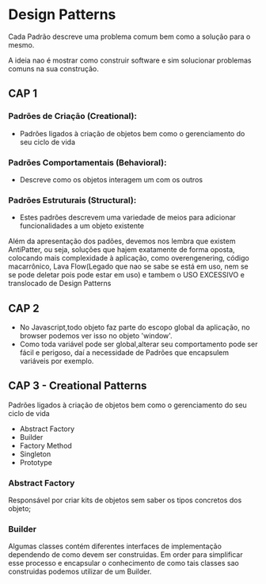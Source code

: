 # Design Patterns

Cada Padrão descreve uma problema comum bem como a solução para o mesmo.

A ideia nao é mostrar como construir software e sim solucionar problemas comuns na sua construção.

## CAP 1

### Padrões de Criação (Creational):

- Padrões ligados à criação de objetos bem como o gerenciamento do seu ciclo de vida

### Padrões Comportamentais (Behavioral):

- Descreve como os objetos interagem um com os outros

### Padrões Estruturais (Structural):

- Estes padrões descrevem uma variedade de meios para adicionar funcionalidades a um objeto existente

Além da apresentação dos padões, devemos nos lembra que existem AntiPatter, ou seja, soluções que hajem exatamente de forma oposta, colocando mais complexidade à aplicação, como overengenering, código macarrônico, Lava Flow(Legado que nao se sabe se está em uso, nem se se pode deletar pois pode estar em uso) e tambem o USO EXCESSIVO e translocado de Design Patterns

## CAP 2

- No Javascript,todo objeto faz parte do escopo global da aplicação, no browser podemos ver isso no objeto 'window'.
- Como toda variável pode ser global,alterar seu comportamento pode ser fácil e perigoso, daí a necessidade de Padrões que encapsulem variáveis por exemplo.

## CAP 3 - Creational Patterns

Padrões ligados à criação de objetos bem como o gerenciamento do seu ciclo de vida

- Abstract Factory
- Builder
- Factory Method
- Singleton
- Prototype

### Abstract Factory
Responsável por criar kits de objetos sem saber os tipos concretos dos objeto;

### Builder
Algumas classes contém diferentes interfaces de implementação dependendo de como devem ser construidas. Em order para simplificar esse processo e encapsular o conhecimento de como tais classes sao construidas podemos utilizar de um Builder.